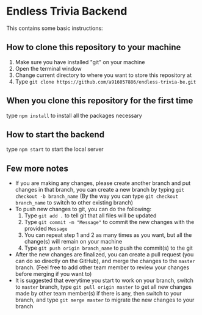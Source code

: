 # Endless Trivia Backend

This contains some basic instructions:

## How to clone this repository to your machine

1. Make sure you have installed "git" on your machine
2. Open the terminal window
3. Change current directory to where you want to store this repository at
4. Type `git clone https://github.com/a916057886/endless-trivia-be.git`

## When you clone this repository for the first time

type `npm install` to install all the packages necessary

## How to start the backend

type `npm start` to start the local server

## Few more notes
- If you are making any changes, please create another branch and put changes in that branch, you can create a new branch by typing `git checkout -b branch_name` (By the way you can type `git checkout branch_name` to switch to other existing branch)
- To push new changes to git, you can do the following:
  1. Type `git add .` to tell git that all files will be updated
  2. Type `git commit -m "Message"` to commit the new changes with the provided `Message`
  3. You can repeat step 1 and 2 as many times as you want, but all the change(s) will remain on your machine
  4. Type `git push origin branch_name` to push the commit(s) to the git
- After the new changes are finalized, you can create a pull request (you can do so directly on the GitHub), and merge the changes to the `master` branch. (Feel free to add other team member to review your changes before merging if you want to)
- It is suggested that everytime you start to work on your branch, switch to `master` branch, type `git pull origin master` to get all new changes made by other team member(s) if there is any, then switch to your branch, and type `git merge master` to migrate the new changes to your branch
